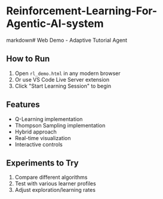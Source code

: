 # Reinforcement-Learning-For-Agentic-AI-system

markdown# Web Demo - Adaptive Tutorial Agent

## How to Run
1. Open `rl_demo.html` in any modern browser
2. Or use VS Code Live Server extension
3. Click "Start Learning Session" to begin

## Features
- Q-Learning implementation
- Thompson Sampling implementation  
- Hybrid approach
- Real-time visualization
- Interactive controls

## Experiments to Try
1. Compare different algorithms
2. Test with various learner profiles
3. Adjust exploration/learning rates
